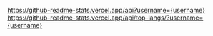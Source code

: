 https://github-readme-stats.vercel.app/api?username={username}
https://github-readme-stats.vercel.app/api/top-langs/?username={username}
